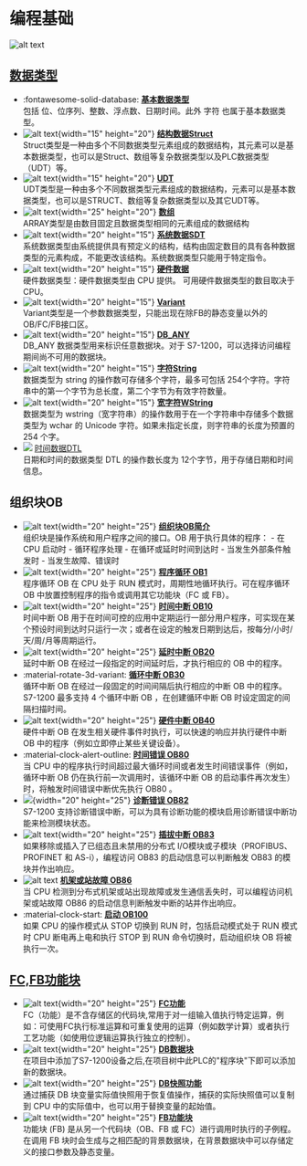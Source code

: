 # 编程基础

![alt text](image.png)


## [数据类型]

<div class="grid cards" markdown>

- :fontawesome-solid-database: __[基本数据类型]__ <br> 包括 位、位序列、整数、浮点数、日期时间。此外 字符 也属于基本数据类型。
- ![alt text](<structured data.png>){width="15" height="20"} __[结构数据Struct]__ <br> Struct类型是一种由多个不同数据类型元素组成的数据结构，其元素可以是基本数据类型，也可以是Struct、数组等复杂数据类型以及PLC数据类型（UDT）等。
- ![alt text](udt__left-toolbar-display__udt-sys-lib.png){width="15" height="20"}  __[UDT]__  <br> UDT类型是一种由多个不同数据类型元素组成的数据结构，元素可以是基本数据类型，也可以是STRUCT、数组等复杂数据类型以及其它UDT等。
- ![alt text](array.png){width="25" height="20"} __[数组]__ <br> ARRAY类型是由数目固定且数据类型相同的元素组成的数据结构
- ![alt text](系统数据管理.png){width="20" height="15"} __[系统数据SDT]__  <br> 系统数据类型由系统提供具有预定义的结构，结构由固定数目的具有各种数据类型的元素构成，不能更改该结构。系统数据类型只能用于特定指令。
- ![alt text](硬件数据.png){width="20" height="15"} __[硬件数据]__ <br> 硬件数据类型：硬件数据类型由 CPU 提供。 可用硬件数据类型的数目取决于 CPU。
- ![alt text](变量.png){width="20" height="15"} __[Variant]__ <br> Variant类型是一个参数数据类型，只能出现在除FB的静态变量以外的OB/FC/FB接口区。
- ![alt text](DB.png){width="20" height="15"} __[DB_ANY]__ <br> DB_ANY 数据类型用来标识任意数据块。对于 S7-1200，可以选择访问编程期间尚不可用的数据块。
- ![alt text](字符串.png){width="20" height="15"} __[字符String]__ <br> 数据类型为 string 的操作数可存储多个字符，最多可包括 254个字符。字符串中的第一个字节为总长度，第二个字节为有效字符数量。
- ![alt text](unicode.png){width="20" height="15"} __[宽字符WString]__ <br> 数据类型为 wstring（宽字符串）的操作数用于在一个字符串中存储多个数据类型为 wchar 的 Unicode 字符。如果未指定长度，则字符串的长度为预置的 254 个字。
- ![](../../source/Blue%20grey/26x22/Date_Time.png) [时间数据DTL] <br> 日期和时间的数据类型 DTL 的操作数长度为 12个字节，用于存储日期和时间信息。

</div>


## 组织块OB

<div class="grid cards" markdown>

- ![alt text](Overview.png){width="20" height="25"} __[组织块OB简介]__ <br> 组织块是操作系统和用户程序之间的接口。OB 用于执行具体的程序：
      - 在 CPU 启动时
      - 循环程序处理
      - 在循环或延时时间到达时
      - 当发生外部条件触发时
      - 当发生故障、错误时
- ![alt text](工艺流程_工序.png){width="20" height="25"} __[程序循环 OB1]__ <br> 程序循环 OB 在 CPU 处于 RUN 模式时，周期性地循环执行。可在程序循环 OB 中放置控制程序的指令或调用其它功能块（FC 或 FB）。
- ![alt text](timeline-clock-outline.png){width="20" height="25"} __[时间中断 OB10]__ <br>时间中断 OB 用于在时间可控的应用中定期运行一部分用户程序，可实现在某个预设时间到达时只运行一次；或者在设定的触发日期到达后，按每分/小时/天/周/月等周期运行。
- ![alt text](delay.png){width="20" height="25"} __[延时中断 OB20]__ <br> 延时中断 OB 在经过一段指定的时间延时后，才执行相应的 OB 中的程序。
- :material-rotate-3d-variant: __[循环中断 OB30]__ <br> 循环中断 OB 在经过一段固定的时间间隔后执行相应的中断 OB 中的程序。S7-1200 最多支持 4 个循环中断 OB ，在创建循环中断 OB 时设定固定的间隔扫描时间。
- ![alt text](hardware.png){width="20" height="25"} __[硬件中断 OB40]__  <br> 硬件中断 OB 在发生相关硬件事件时执行，可以快速的响应并执行硬件中断 OB 中的程序（例如立即停止某些关键设备）。
- :material-clock-alert-outline: __[时间错误 OB80]__ <br> 当 CPU 中的程序执行时间超过最大循环时间或者发生时间错误事件（例如，循环中断 OB 仍在执行前一次调用时，该循环中断 OB 的启动事件再次发生）时，将触发时间错误中断优先执行 OB80 。
- ![](../../source/Blue%20grey/26x22/Diagnosis.png){width="20" height="25"} __[诊断错误 OB82]__ <br> S7-1200 支持诊断错误中断，可以为具有诊断功能的模块启用诊断错误中断功能来检测模块状态。
- ![alt text](操作-打开电源.png){width="20" height="25"} __[插拔中断 OB83]__ <br> 如果移除或插入了已组态且未禁用的分布式 I/O模块或子模块（PROFIBUS、PROFINET 和 AS-i），编程访问 OB83 的启动信息可以判断触发 OB83 的模块并作出响应。
- ![alt text](Alarm_Window.png) __[机架或站故障 OB86]__ <br> 当 CPU 检测到分布式机架或站出现故障或发生通信丢失时，可以编程访问机架或站故障 OB86 的启动信息判断触发中断的站并作出响应。
- :material-clock-start: __[启动 OB100]__ <br> 如果 CPU 的操作模式从 STOP 切换到 RUN 时，包括启动模式处于 RUN 模式时 CPU 断电再上电和执行 STOP 到 RUN 命令切换时，启动组织块 OB 将被执行一次。

</div>

## [FC,FB功能块]

<div class="grid cards" markdown>

- ![alt text](fc.png){width="20" height="25"} __[FC功能]__ <br> FC（功能）是不含存储区的代码块,常用于对一组输入值执行特定运算，例如：可使用FC执行标准运算和可重复使用的运算（例如数学计算）或者执行工艺功能（如使用位逻辑运算执行独立的控制）。
- ![alt text](database.png){width="20" height="25"} __[DB数据块]__ <br> 在项目中添加了S7-1200设备之后,在项目树中此PLC的"程序块"下即可以添加新的数据块。
- ![alt text](快照备份ico.png){width="20" height="25"} __[DB快照功能]__ <br> 通过捕获 DB 块变量实际值快照用于恢复值操作，捕获的实际快照值可以复制到 CPU 中的实际值中，也可以用于替换变量的起始值。
- ![alt text](fb.png){width="20" height="25"} __[FB功能块]__ <br> 功能块 (FB) 是从另一个代码块（OB、FB 或 FC）进行调用时执行的子例程。在调用 FB 块时会生成与之相匹配的背景数据块，在背景数据块中可以存储定义的接口参数及静态变量。

</div>

  [数据类型]: ./01-Data_Type/index.md
  [基本数据类型]:./01-Data_Type/01-basic.md
  [结构数据Struct]: ./01-Data_Type/02-Struct.md
  [UDT]: ./01-Data_Type/03-UDT.md
  [数组]: ./01-Data_Type/04-Array.md
  [系统数据SDT]: ./01-Data_Type/05-SDT.md
  [硬件数据]: ./01-Data_Type/06-hardware.md
  [Variant]: ./01-Data_Type/07-Variant.md
  [DB_ANY]: ./01-Data_Type/08-DB_ANY.md
  [字符String]: ./01-Data_Type/09-String.md
  [宽字符WString]: ./01-Data_Type/10-WString.md
  [时间数据DTL]: ./01-Data_Type/11-DTL.md

  [组织块OB简介]: ./02-OB/01-intro.md
  [程序循环 OB1]: ./02-OB/02-OB1.md
  [时间中断 OB10]: ./02-OB/09-OB10.md
  [延时中断 OB20]: ./02-OB/03-OB20.md
  [循环中断 OB30]: ./02-OB/04-OB30.md
  [硬件中断 OB40]: ./02-OB/05-OB40.md
  [时间错误 OB80]: ./02-OB/06-OB80.md
  [诊断错误 OB82]: ./02-OB/07-OB82.md
  [插拔中断 OB83]: ./02-OB/10-OB83.md
  [机架或站故障 OB86]: ./02-OB/11-OB86.md
  [启动 OB100]: ./02-OB/08-OB100.md
  [FC,FB功能块]: ./03-Block/index.md
  [FC功能]: ./03-Block/01-FC.md
  [DB数据块]: ./03-Block/02-DB.md
  [DB快照功能]: ./03-Block/03-DB_Snapshots.md
  [FB功能块]: ./03-Block/04-FB.md